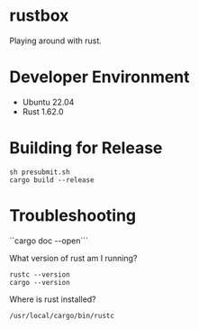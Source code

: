 # rustbox
Playing around with rust.

# Developer Environment
- Ubuntu 22.04
- Rust 1.62.0

# Building for Release
 ```
 sh presubmit.sh
 cargo build --release
 ```
 
# Troubleshooting


``cargo doc --open```

What version of rust am I running?

```
rustc --version
cargo --version
```

Where is rust installed?

```
/usr/local/cargo/bin/rustc
```